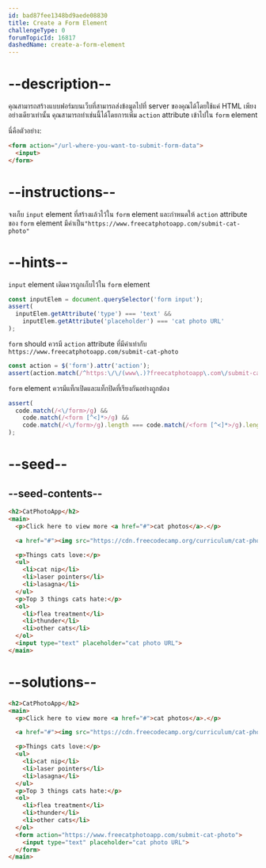 ```yaml
---
id: bad87fee1348bd9aede08830
title: Create a Form Element
challengeType: 0
forumTopicId: 16817
dashedName: create-a-form-element
---
```


# --description--

คุณสามารถสร้างแบบฟอร์มบนเว็บที่สามารถส่งข้อมูลไปที่ server ของคุณได้โดยใช้แค่ HTML เพียงอย่างเดียวเท่านั้น
คุณสามารถทำเช่นนี้ได้โดยการเพิ่ม `action` attribute เข้าไปใน `form` element

นี่คือตัวอย่าง:

```html
<form action="/url-where-you-want-to-submit-form-data">
  <input>
</form>
```

# --instructions--

จงเก็บ `input` element ที่สร้างแล้วไว้ใน `form` element และกำหนดให้ `action` attribute ของ `form` element มีค่าเป็น`"https://www.freecatphotoapp.com/submit-cat-photo"`

# --hints--

`input` element เดิมควรถูกเก็บไว้ใน `form` element

```js
const inputElem = document.querySelector('form input');
assert(
  inputElem.getAttribute('type') === 'text' &&
    inputElem.getAttribute('placeholder') === 'cat photo URL'
);
```

`form` should ควรมี `action` attribute ที่มีค่าเท่ากับ `https://www.freecatphotoapp.com/submit-cat-photo`

```js
const action = $('form').attr('action');
assert(action.match(/^https:\/\/(www\.)?freecatphotoapp\.com\/submit-cat-photo$/i))
```

`form` element ควรมีแท็กเปิดและแท็กปิดที่เรียงกันอย่างถูกต้อง

```js
assert(
  code.match(/<\/form>/g) &&
    code.match(/<form [^<]*>/g) &&
    code.match(/<\/form>/g).length === code.match(/<form [^<]*>/g).length
);
```

# --seed--

## --seed-contents--

```html
<h2>CatPhotoApp</h2>
<main>
  <p>Click here to view more <a href="#">cat photos</a>.</p>

  <a href="#"><img src="https://cdn.freecodecamp.org/curriculum/cat-photo-app/relaxing-cat.jpg" alt="A cute orange cat lying on its back."></a>

  <p>Things cats love:</p>
  <ul>
    <li>cat nip</li>
    <li>laser pointers</li>
    <li>lasagna</li>
  </ul>
  <p>Top 3 things cats hate:</p>
  <ol>
    <li>flea treatment</li>
    <li>thunder</li>
    <li>other cats</li>
  </ol>
  <input type="text" placeholder="cat photo URL">
</main>
```

# --solutions--

```html
<h2>CatPhotoApp</h2>
<main>
  <p>Click here to view more <a href="#">cat photos</a>.</p>

  <a href="#"><img src="https://cdn.freecodecamp.org/curriculum/cat-photo-app/relaxing-cat.jpg" alt="A cute orange cat lying on its back."></a>

  <p>Things cats love:</p>
  <ul>
    <li>cat nip</li>
    <li>laser pointers</li>
    <li>lasagna</li>
  </ul>
  <p>Top 3 things cats hate:</p>
  <ol>
    <li>flea treatment</li>
    <li>thunder</li>
    <li>other cats</li>
  </ol>
  <form action="https://www.freecatphotoapp.com/submit-cat-photo">
    <input type="text" placeholder="cat photo URL">
  </form>
</main>
```
